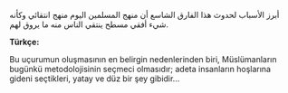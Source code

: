 أبرز الأسباب لحدوث هذا الفارق الشاسع أن منهج المسلمين اليوم منهج انتقائي وكأنه شيء أفقي مسطح ينتقي الناس منه ما يروق لهم.

**Türkçe:**

Bu uçurumun oluşmasının en belirgin nedenlerinden biri, Müslümanların bugünkü metodolojisinin seçmeci olmasıdır; adeta insanların hoşlarına gideni seçtikleri, yatay ve düz bir şey gibidir...